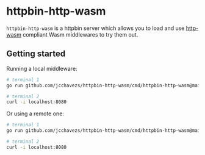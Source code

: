# httpbin-http-wasm

`httpbin-http-wasm` is a httpbin server which allows you to load and use [http-wasm](https://http-wasm.io) compliant Wasm middlewares
to try them out.

## Getting started

Running a local middleware:

```bash
# terminal 1
go run github.com/jcchavezs/httpbin-http-wasm/cmd/httpbin-http-wasm@main --middleware my-middleware.wasm

# terminal 2
curl -i localhost:8080
```

Or using a remote one:

```bash
# terminal 1
go run github.com/jcchavezs/httpbin-http-wasm/cmd/httpbin-http-wasm@main --middleware https://github.com/http-wasm/http-wasm-host-go/raw/main/examples/auth.wasm

# terminal 2
curl -i localhost:8080
```
